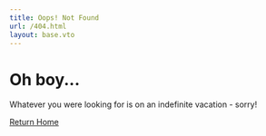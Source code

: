 ```yaml
---
title: Oops! Not Found
url: /404.html
layout: base.vto
---
```


# Oh boy...

Whatever you were looking for is on an indefinite vacation - sorry!

<a href="/" class="btn btn-primary mt-8">Return Home</a>